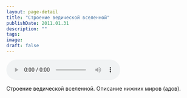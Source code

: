 ```yaml
---
layout: page-detail
title: "Строение ведической вселенной"
publishDate: 2011.01.31
description: ""
tags:
image:
draft: false
---
```


<audio title="2011.01.31 - Строение ведической вселенной.mp3" src="https://filer-api.advayta.org/v1.0/public/files/75034" controls=""></audio>

 Строение ведической вселенной. Описание нижних миров (адов). 

  

